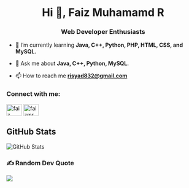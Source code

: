 <h1 align="center">Hi 👋, Faiz Muhamamd R</h1>
<h3 align="center">Web Developer Enthusiasts</h3>

- 🌱 I’m currently learning **Java, C++, Python, PHP, HTML, CSS, and MySQL.**

- 💬 Ask me about **Java, C++, Python, MySQL.**

- 📫 How to reach me **risyad832@gmail.com**

<h3 align="left">Connect with me:</h3>
<p align="left">
<a href="https://www.linkedin.com/in/faizrisyad/" target="blank"><img align="center" src="https://raw.githubusercontent.com/rahuldkjain/github-profile-readme-generator/master/src/images/icons/Social/linked-in-alt.svg" alt="faiz muhammad" height="30" width="40" /></a>
<a href="https://www.instagram.com/faizmr_d/" target="blank"><img align="center" src="https://raw.githubusercontent.com/rahuldkjain/github-profile-readme-generator/master/src/images/icons/Social/instagram.svg" alt="faizmr_d" height="30" width="40" /></a>
</p>

<h2>GitHub Stats</h2>
<p><img src="https://github-readme-stats.vercel.app/api?username=faiz832&show_icons=true&theme=tokyonight" alt="GitHub Stats"></p>

### ✍️ Random Dev Quote
![](https://quotes-github-readme.vercel.app/api?type=horizontal&theme=radical)
